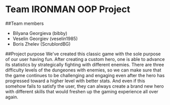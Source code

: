 # Team IRONMAN OOP Project

##Team members
- Bilyana Georgieva (bibby)
- Veselin Georgiev (veselin1985)
- Boris Zhelev (ScrublordBG)

##Project purpose
We've created this classic game with the sole purpose of our user having fun. After creating a custom hero, one is able to advance its statistics by strategically fighting with different enemies. There are three difficulty levels of the dungeones with enemies, so we can make sure that the game continues to be challenging and engaging even after the hero has progressed toward a higher level with better stats. And even if this somehow fails to satisfy the user, they can always create a brand new hero with different skills that would freshen up the gaming experience all over again.
